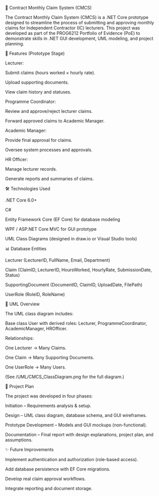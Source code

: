 📌 Contract Monthly Claim System (CMCS)

The Contract Monthly Claim System (CMCS) is a .NET Core prototype designed to streamline the process of submitting and approving monthly claims for Independent Contractor (IC) lecturers. This project was developed as part of the PROG6212 Portfolio of Evidence (PoE) to demonstrate skills in .NET GUI development, UML modeling, and project planning.

🚀 Features (Prototype Stage)

Lecturer:

Submit claims (hours worked × hourly rate).

Upload supporting documents.

View claim history and statuses.

Programme Coordinator:

Review and approve/reject lecturer claims.

Forward approved claims to Academic Manager.

Academic Manager:

Provide final approval for claims.

Oversee system processes and approvals.

HR Officer:

Manage lecturer records.

Generate reports and summaries of claims.

🛠️ Technologies Used

.NET Core 6.0+

C#

Entity Framework Core (EF Core) for database modeling

WPF / ASP.NET Core MVC for GUI prototype

UML Class Diagrams (designed in draw.io or Visual Studio tools)

📊 Database Entities

Lecturer (LecturerID, FullName, Email, Department)

Claim (ClaimID, LecturerID, HoursWorked, HourlyRate, SubmissionDate, Status)

SupportingDocument (DocumentID, ClaimID, UploadDate, FilePath)

UserRole (RoleID, RoleName)

📐 UML Overview

The UML class diagram includes:

Base class User with derived roles: Lecturer, ProgrammeCoordinator, AcademicManager, HROfficer.

Relationships:

One Lecturer → Many Claims.

One Claim → Many Supporting Documents.

One UserRole → Many Users.

(See /UML/CMCS_ClassDiagram.png for the full diagram.)

📅 Project Plan

The project was developed in four phases:

Initiation – Requirements analysis & setup.

Design – UML class diagram, database schema, and GUI wireframes.

Prototype Development – Models and GUI mockups (non-functional).

Documentation – Final report with design explanations, project plan, and assumptions.

✨ Future Improvements

Implement authentication and authorization (role-based access).

Add database persistence with EF Core migrations.

Develop real claim approval workflows.

Integrate reporting and document storage.
